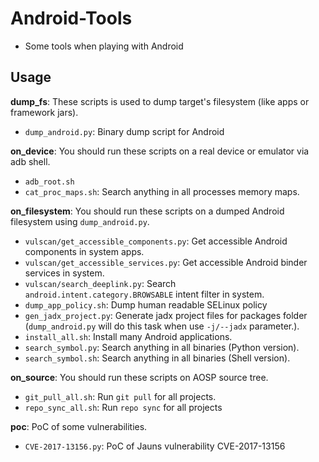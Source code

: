 # Android-Tools
- Some tools when playing with Android

## Usage 
**dump_fs**: These scripts is used to dump target's filesystem (like apps or framework jars).
* `dump_android.py`: Binary dump script for Android

**on_device**: You should run these scripts on a real device or emulator via adb shell.
* `adb_root.sh`
* `cat_proc_maps.sh`: Search anything in all processes memory maps.

**on_filesystem**: You should run these scripts on a dumped Android filesystem using `dump_android.py`.
* `vulscan/get_accessible_components.py`: Get accessible Android components in system apps.
* `vulscan/get_accessible_services.py`: Get accessible Android binder services in system.
* `vulscan/search_deeplink.py`: Search `android.intent.category.BROWSABLE` intent filter in system.
* `dump_app_policy.sh`: Dump human readable SELinux policy
* `gen_jadx_project.py`: Generate jadx project files for packages folder (`dump_android.py` will do this task when use `-j/--jadx` parameter.).
* `install_all.sh`: Install many Android applications.
* `search_symbol.py`: Search anything in all binaries (Python version).
* `search_symbol.sh`: Search anything in all binaries (Shell version).

**on_source**: You should run these scripts on AOSP source tree.
* `git_pull_all.sh`: Run `git pull` for all projects.
* `repo_sync_all.sh`: Run `repo sync` for all projects

**poc**: PoC of some vulnerabilities.
* `CVE-2017-13156.py`: PoC of Jauns vulnerability CVE-2017-13156
